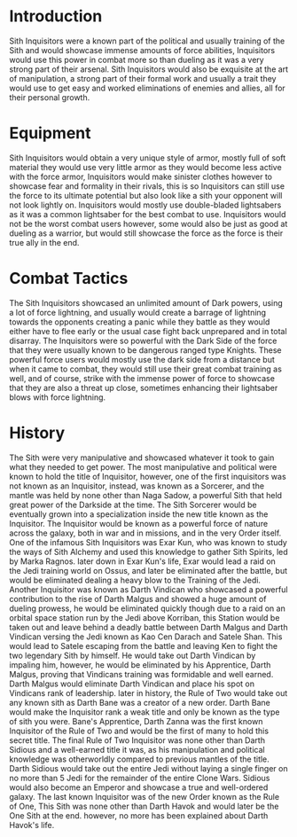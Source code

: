 # Introduction

Sith Inquisitors were a known part of the political and usually training of the Sith and would showcase immense amounts of force abilities, Inquisitors would use this power in combat more so than dueling as it was a very strong part of their arsenal.
Sith Inquisitors would also be exquisite at the art of manipulation, a strong part of their formal work and usually a trait they would use to get easy and worked eliminations of enemies and allies, all for their personal growth.

# Equipment

Sith Inquisitors would obtain a very unique style of armor, mostly full of soft material they would use very little armor as they would become less active with the force armor, Inquisitors would make sinister clothes however to showcase fear and formality in their rivals, this is so Inquisitors can still use the force to its ultimate potential but also look like a sith your opponent will not look lightly on.
Inquisitors would mostly use double-bladed lightsabers as it was a common lightsaber for the best combat to use.
Inquisitors would not be the worst combat users however, some would also be just as good at dueling as a warrior, but would still showcase the force as the force is their true ally in the end.

# Combat Tactics

The Sith Inquisitors showcased an unlimited amount of Dark powers, using a lot of force lightning, and usually would create a barrage of lightning towards the opponents creating a panic while they battle as they would either have to flee early or the usual case fight back unprepared and in total disarray.
The Inquisitors were so powerful with the Dark Side of the force that they were usually known to be dangerous ranged type Knights.
These powerful force users would mostly use the dark side from a distance but when it came to combat, they would still use their great combat training as well, and of course, strike with the immense power of force to showcase that they are also a threat up close, sometimes enhancing their lightsaber blows with force lightning.

# History

The Sith were very manipulative and showcased whatever it took to gain what they needed to get power.
The most manipulative and political were known to hold the title of Inquisitor, however, one of the first inquisitors was not known as an Inquisitor, instead, was known as a Sorcerer, and the mantle was held by none other than Naga Sadow, a powerful Sith that held great power of the Darkside at the time.
The Sith Sorcerer would be eventually grown into a specialization inside the new title known as the Inquisitor.
The Inquisitor would be known as a powerful force of nature across the galaxy, both in war and in missions, and in the very Order itself.
One of the infamous Sith Inquisitors was Exar Kun, who was known to study the ways of Sith Alchemy and used this knowledge to gather Sith Spirits, led by Marka Ragnos.
later down in Exar Kun's life, Exar would lead a raid on the Jedi training world on Ossus, and later be eliminated after the battle, but would be eliminated dealing a heavy blow to the Training of the Jedi.
Another Inquisitor was known as Darth Vindican who showcased a powerful contribution to the rise of Darth Malgus and showed a huge amount of dueling prowess, he would be eliminated quickly though due to a raid on an orbital space station run by the Jedi above Korriban, this Station would be taken out and leave behind a deadly battle between Darth Malgus and Darth Vindican versing the Jedi known as Kao Cen Darach and Satele Shan.
This would lead to Satele escaping from the battle and leaving Ken to fight the two legendary Sith by himself.
He would take out Darth Vindican by impaling him, however, he would be eliminated by his Apprentice, Darth Malgus, proving that Vindicans training was formidable and well earned.
Darth Malgus would eliminate Darth Vindican and place his spot on Vindicans rank of leadership.
later in history, the Rule of Two would take out any known sith as Darth Bane was a creator of a new order.
Darth Bane would make the Inquisitor rank a weak title and only be known as the type of sith you were.
Bane's Apprentice, Darth Zanna was the first known Inquisitor of the Rule of Two and would be the first of many to hold this secret title.
The final Rule of Two Inquisitor was none other than Darth Sidious and a well-earned title it was, as his manipulation and political knowledge was otherworldly compared to previous mantles of the title.
Darth Sidious would take out the entire Jedi without laying a single finger on no more than 5 Jedi for the remainder of the entire Clone Wars.
Sidious would also become an Emperor and showcase a true and well-ordered galaxy.
The last known Inquisitor was of the new Order known as the Rule of One, This Sith was none other than Darth Havok and would later be the One Sith at the end.
however, no more has been explained about Darth Havok's life.
